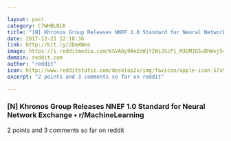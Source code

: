 ```yaml
---

layout: post
category: C7WHBLNLR
title: "[N] Khronos Group Releases NNEF 1.0 Standard for Neural Network Exchange • r/MachineLearning"
date: 2017-12-21 12:18:36
link: http://bit.ly/2DmXWeo
image: https://i.redditmedia.com/KSVA8y9Am2oWjtIWiJScP1_M3UMJG5uBhWvj541u-4Q.jpg?w=320&s=73b32eedd4c3e6b6b52b1896f5aa1592
domain: reddit.com
author: "reddit"
icon: http://www.redditstatic.com/desktop2x/img/favicon/apple-icon-57x57.png
excerpt: "2 points and 3 comments so far on reddit"

---
```


### [N] Khronos Group Releases NNEF 1.0 Standard for Neural Network Exchange • r/MachineLearning

2 points and 3 comments so far on reddit